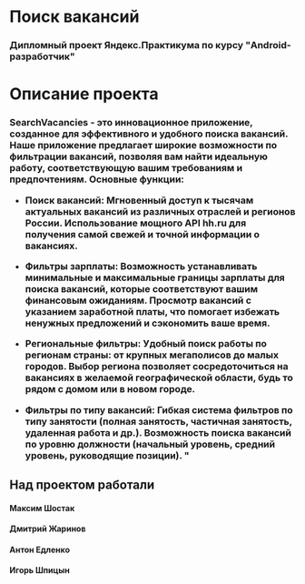 <h1 align="left">Поиск вакансий</h1>

<h3 align="left">Дипломный проект Яндекс.Практикума по курсу "Android-разработчик"</h3>

<h1 align="left">Описание проекта</h1>

<h3 align="left">SearchVacancies - это инновационное приложение, созданное для эффективного и удобного поиска вакансий. Наше приложение предлагает широкие возможности по фильтрации вакансий, позволяя вам найти идеальную работу, соответствующую вашим требованиям и предпочтениям.
    Основные функции:

- Поиск вакансий:
Мгновенный доступ к тысячам актуальных вакансий из различных отраслей и регионов России.
Использование мощного API hh.ru для получения самой свежей и точной информации о вакансиях.

- Фильтры зарплаты:
Возможность устанавливать минимальные и максимальные границы зарплаты для поиска вакансий, которые соответствуют вашим финансовым ожиданиям.
Просмотр вакансий с указанием заработной платы, что помогает избежать ненужных предложений и сэкономить ваше время.

- Региональные фильтры:
Удобный поиск работы по регионам страны: от крупных мегаполисов до малых городов.
Выбор региона позволяет сосредоточиться на вакансиях в желаемой географической области, будь то рядом с домом или в новом городе.

- Фильтры по типу вакансий:
Гибкая система фильтров по типу занятости (полная занятость, частичная занятость, удаленная работа и др.).
Возможность поиска вакансий по уровню должности (начальный уровень, средний уровень, руководящие позиции).
"</h3>

<h2 align="left">Над проектом работали</h2>
<h4 align="left">Максим Шостак</h4>
<h4 align="left">Дмитрий Жаринов</h4>
<h4 align="left">Антон Едленко</h4>
<h4 align="left">Игорь Шпицын</h4>
